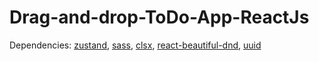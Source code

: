# Drag-and-drop-ToDo-App-ReactJs

Dependencies: [zustand](https://docs.pmnd.rs/zustand/recipes/recipes),
              [sass](https://sass-lang.com/),
              [clsx](https://github.com/lukeed/clsx#readme),
              [react-beautiful-dnd](https://github.com/atlassian/react-beautiful-dnd#readme),
              [uuid](https://github.com/uuidjs/uuid)
